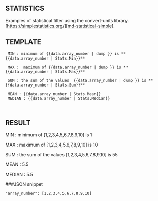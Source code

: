 ## STATISTICS
Examples of statistical filter  using the convert-units library.
[https://simplestatistics.org/][md-statistical-simple].

## TEMPLATE
```
 MIN : minimum of {{data.array_number | dump }} is **{{data.array_number | Stats.Min}}**
 
 MAX :  maximum of {{data.array_number | dump }} is **{{data.array_number | Stats.Max}}**
 
 SUM : the sum of the values  {{data.array_number | dump }} is **{{data.array_number | Stats.Sum}}**
 
 MEAN : {{data.array_number | Stats.Mean}}
 MEDIAN : {{data.array_number | Stats.Median}}
 
 
```


## RESULT
MIN : minimum of [1,2,3,4,5,6,7,8,9,10] is 1

MAX : maximum of [1,2,3,4,5,6,7,8,9,10] is 10

SUM : the sum of the values [1,2,3,4,5,6,7,8,9,10] is 55

MEAN : 5.5

MEDIAN : 5.5



###JSON snippet

```
"array_number": [1,2,3,4,5,6,7,8,9,10]

```
	 
	 
	 
	 
